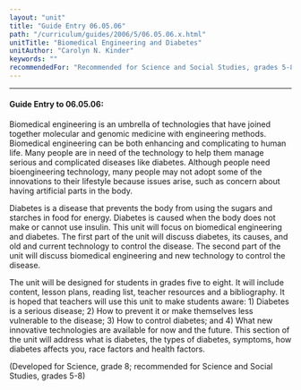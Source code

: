 ```yaml
---
layout: "unit"
title: "Guide Entry 06.05.06"
path: "/curriculum/guides/2006/5/06.05.06.x.html"
unitTitle: "Biomedical Engineering and Diabetes"
unitAuthor: "Carolyn N. Kinder"
keywords: ""
recommendedFor: "Recommended for Science and Social Studies, grades 5-8."
---
```

<body>
<hr/>
<h4>
Guide Entry to 06.05.06:
</h4>
<p>
Biomedical engineering is an umbrella of technologies that have joined together molecular and genomic medicine with engineering methods. Biomedical engineering can be both enhancing and complicating to human life. Many people are in need of the technology to help them manage serious and complicated diseases like diabetes. Although people need bioengineering technology, many people may not adopt some of the innovations to their lifestyle because issues arise, such as concern about having artificial parts in the body.
</p>
<p>
Diabetes is a disease that prevents the body from using the sugars and starches in food for energy. Diabetes is caused when the body does not make or cannot use insulin. This unit will focus on biomedical engineering and diabetes. The first part of the unit will discuss diabetes, its causes, and old and current technology to control the disease. The second part of the unit will discuss biomedical engineering and new technology to control the disease.
</p>
<p>
The unit will be designed for students in grades five to eight. It will include content, lesson plans, reading list, teacher resources and a bibliography. It is hoped that teachers will use this unit to make students aware: 1) Diabetes is a serious disease; 2) How to prevent it or make themselves less vulnerable to the disease; 3) How to control diabetes; and 4) What new innovative technologies are available for now and the future. This section of the unit will address what is diabetes, the types of diabetes, symptoms, how diabetes affects you, race factors and health factors.
</p>
<p>
(Developed for Science, grade 8; recommended for Science and Social Studies, grades 5-8)
</p>
</body>
